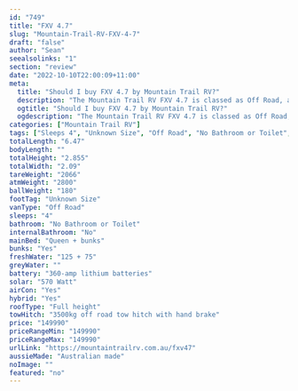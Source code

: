 ```yaml
---
id: "749"
title: "FXV 4.7"
slug: "Mountain-Trail-RV-FXV-4-7"
draft: "false"
author: "Sean"
seealsolinks: "1"
section: "review"
date: "2022-10-10T22:00:09+11:00"
meta:
  title: "Should I buy FXV 4.7 by Mountain Trail RV?"
  description: "The Mountain Trail RV FXV 4.7 is classed as Off Road, and sleeps 4 people. It is Australian made and comes in at Unknown Size. It generally has No Bathroom or Toilet."
  ogtitle: "Should I buy FXV 4.7 by Mountain Trail RV?"
  ogdescription: "The Mountain Trail RV FXV 4.7 is classed as Off Road, and sleeps 4 people. It is Australian made and comes in at Unknown Size. It generally has No Bathroom or Toilet."
categories: ["Mountain Trail RV"]
tags: ["Sleeps 4", "Unknown Size", "Off Road", "No Bathroom or Toilet", "Full height", "Over 100k", "Australian made"]
totalLength: "6.47"
bodyLength: ""
totalHeight: "2.855"
totalWidth: "2.09"
tareWeight: "2066"
atmWeight: "2800"
ballWeight: "180"
footTag: "Unknown Size"
vanType: "Off Road"
sleeps: "4"
bathroom: "No Bathroom or Toilet"
internalBathroom: "No"
mainBed: "Queen + bunks"
bunks: "Yes"
freshWater: "125 + 75"
greyWater: ""
battery: "360-amp lithium batteries"
solar: "570 Watt"
airCon: "Yes"
hybrid: "Yes"
roofType: "Full height"
towHitch: "3500kg off road tow hitch with hand brake"
price: "149990"
priceRangeMin: "149990"
priceRangeMax: "149990"
urlLink: "https://mountaintrailrv.com.au/fxv47"
aussieMade: "Australian made"
noImage: ""
featured: "no"
---
```

